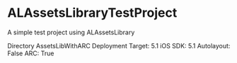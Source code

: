 ALAssetsLibraryTestProject
==========================

A simple test project using ALAssetsLibrary

Directory AssetsLibWithARC
Deployment Target:  5.1
iOS SDK:            5.1
Autolayout:         False
ARC:                True
